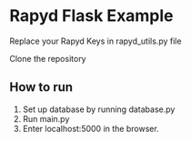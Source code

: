 # Rapyd Flask Example

Replace your Rapyd Keys in rapyd_utils.py file
  
Clone the repository

## How to run ##
1. Set up database by running database.py
2. Run main.py
3. Enter localhost:5000 in the browser.
